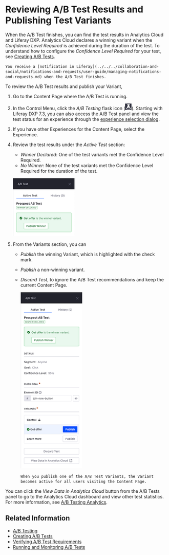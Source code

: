 # Reviewing A/B Test Results and Publishing Test Variants

When the A/B Test finishes, you can find the test results in Analytics Cloud and Liferay DXP. Analytics Cloud declares a winning variant when the *Confidence Level Required* is achieved during the duration of the test. To understand how to configure the *Confidence Level Required* for your test, see [Creating A/B Tests](./creating-ab-tests.md).

```{tip}
You receive a [notification in Liferay](../../../collaboration-and-social/notifications-and-requests/user-guide/managing-notifications-and-requests.md) when the A/B Test finishes.
```

To review the A/B Test results and publish your Variant,

1. Go to the Content Page where the A/B Test is running.
1. In the Control Menu, click the *A/B Testing* flask icon (![A/B Test icon](../../../images/icon-ab-testing.png)). Starting with Liferay DXP 7.3, you can also access the A/B Test panel and view the test status for an experience through the [experience selection dialog](../../personalizing-site-experience/experience-personalization/creating-and-managing-experiences.md).
1. If you have other Experiences for the Content Page, select the Experience.
1. Review the test results under the *Active Test* section:

    * *Winner Declared*: One of the test variants met the Confidence Level Required.
    * *No Winner*: None of the test variants met the Confidence Level Required for the duration of the test.

    ![Review A/B Test Results from the A/B Test panel](reviewing-ab-test-results-and-publishing-test-variants/images/01.png)

1. From the Variants section, you can

    - *Publish* the winning Variant, which is highlighted with the check mark.
    - *Publish* a non-winning variant.
    - *Discard Test*, to ignore the A/B Test recommendations and keep the current Content Page.

        ![You can publish the winning Variant or discard the A/B Test results.](reviewing-ab-test-results-and-publishing-test-variants/images/02.png)

        ```{note}
        When you publish one of the A/B Test Variants, the Variant becomes active for all users visiting the Content Page.
        ```

You can click the *View Data in Analytics Cloud* button from the A/B Tests panel to go to the Analytics Cloud dashboard and view other test statistics. For more information, see [A/B Testing Analytics](https://learn.liferay.com/analytics-cloud/latest/en/optimization/a-b-testing.html).

## Related Information

- [A/B Testing](./ab-testing.md)
- [Creating A/B Tests](./creating-ab-tests.md)
- [Verifying A/B Test Requirements](./verifying-ab-test-requirements.md)
- [Running and Monitoring A/B Tests](./running-and-monitoring-ab-tests)
